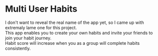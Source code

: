 # Multi User Habits

I don't want to reveal the real name of the app yet, so I came up with extremaly lame one for this project.\
This app enables you to create your own habits and invite your friends to join your habit journey.\
Habit score will increase when you as a group will complete habits consistently.
